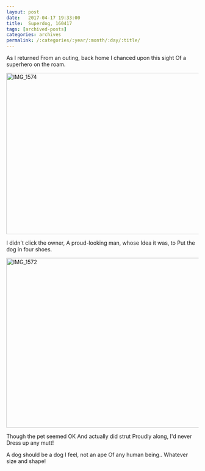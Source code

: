 ```yaml
---
layout: post
date:	2017-04-17 19:33:00
title:  Superdog, 160417
tags: [archived-posts]
categories: archives
permalink: /:categories/:year/:month/:day/:title/
---
```

As I returned
From an outing, back home
I chanced upon this sight
Of a superhero on the roam.

<a data-flickr-embed="true" href="https://www.flickr.com/photos/86494503@N00/34093229655/in/dateposted-friend/" title="IMG_1574"><img src="https://c1.staticflickr.com/4/3950/34093229655_01ede6e140_z.jpg" width="640" height="422" alt="IMG_1574"></a>

I didn't click the owner,
A proud-looking man, whose
Idea it was, to
Put the dog in four shoes.

<a data-flickr-embed="true" href="https://www.flickr.com/photos/86494503@N00/34093228585/in/dateposted-friend/" title="IMG_1572"><img src="https://c1.staticflickr.com/3/2814/34093228585_49758a3df2_z.jpg" width="640" height="444" alt="IMG_1572"></a>

Though the pet seemed OK
And actually did strut
Proudly along, I'd never
Dress up any mutt!

A dog should be a dog
I feel, not an ape
Of any human being..
Whatever size and shape!

